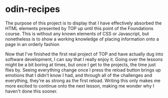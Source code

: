 # odin-recipes

The purpose of this project is to display that I have effectively absorbed the HTML elements presented by TOP up until this point of the Foundations course.  This is without any known elements of CSS or Javascript, but nonetheless is to show a working knowledge of placing information onto a page in an orderly fashion



Now that I've finished the first real project of TOP and have actually dug into software development, I can say that I really enjoy it.  Going over the lessons might be a bit boring at times, but once I get to the projects, the time just flies by.  Seeing everything change once I press the reload button brings up emotions that I didn't know I had, and through all of the challenges and everything, they're as strong as the first reload.  Writing this only makes me more excited to continue onto the next lesson, making me wonder why I haven't done this sooner.
